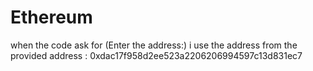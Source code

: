 # Ethereum
when the code ask for (Enter the address:) i use the address from the provided address : 0xdac17f958d2ee523a2206206994597c13d831ec7
